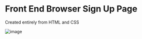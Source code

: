 # Front End Browser Sign Up Page
Created entirely from HTML and CSS

![image](https://github.com/steven123ho/signup-form/assets/110568734/2c4fb0b5-3825-47f3-81ab-86acfb8dc1c1)
